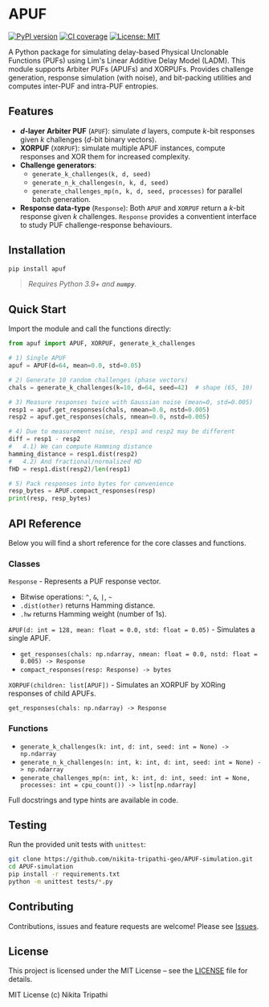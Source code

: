 # APUF

[![PyPI version](https://img.shields.io/pypi/v/apuf.svg)](https://pypi.org/project/apuf) 
[![CI coverage](https://github.com/nikita-tripathi-geo/APUF-simulation/actions/workflows/package-ci.yml/badge.svg)](https://github.com/nikita-tripathi-geo/APUF-simulation/actions/workflows/package-ci.yml)
[![License: MIT](https://img.shields.io/badge/license-MIT-blue.svg)](LICENSE)


A Python package for simulating delay-based Physical Unclonable Functions (PUFs) using Lim's Linear Additive Delay Model (LADM).
This module supports Arbiter PUFs (APUFs) and XORPUFs.
Provides challenge generation, response simulation (with noise), and bit-packing utilities and computes inter-PUF and intra-PUF entropies.

## Features

- **$d$-layer Arbiter PUF** (`APUF`): simulate $d$ layers, compute $k$-bit responses given $k$ challenges ($d$-bit binary vectors).
- **XORPUF** (`XORPUF`): simulate multiple APUF instances, compute responses and XOR them for increased complexity.
- **Challenge generators**:  
  - `generate_k_challenges(k, d, seed)`   
  - `generate_n_k_challenges(n, k, d, seed)`  
  - `generate_challenges_mp(n, k, d, seed, processes)` for parallel batch generation.  
- **Response data-type** (`Response`): Both `APUF` and `XORPUF` return a $k$-bit response given $k$ challenges. `Response` provides a conventient interface to study PUF challenge-response behaviours.


## Installation

```bash
pip install apuf
```

> *Requires Python 3.9+ and **`numpy`**.*

## Quick Start

Import the module and call the functions directly:

```python
from apuf import APUF, XORPUF, generate_k_challenges

# 1) Single APUF
apuf = APUF(d=64, mean=0.0, std=0.05)

# 2) Generate 10 random challenges (phase vectors)
chals = generate_k_challenges(k=10, d=64, seed=42)  # shape (65, 10)

# 3) Measure responses twice with Gaussian noise (mean=0, std=0.005)
resp1 = apuf.get_responses(chals, nmean=0.0, nstd=0.005)
resp2 = apuf.get_responses(chals, nmean=0.0, nstd=0.005)

# 4) Due to measurement noise, resp1 and resp2 may be different
diff = resp1 - resp2
#   4.1) We can compute Hamming distance
hamming_distance = resp1.dist(resp2)
#   4.2) And fractional/normalized HD
fHD = resp1.dist(resp2)/len(resp1)

# 5) Pack responses into bytes for convenience
resp_bytes = APUF.compact_responses(resp)
print(resp, resp_bytes)

```

## API Reference
Below you will find a short reference for the core classes and functions.

### Classes

`Response` - Represents a PUF response vector.

+ Bitwise operations: `^`, `&`, `|`, `~`
+ `.dist(other)` returns Hamming distance.
+ `.hw` returns Hamming weight (number of 1s).

`APUF(d: int = 128, mean: float = 0.0, std: float = 0.05)` - Simulates a single APUF.

+ `get_responses(chals: np.ndarray, nmean: float = 0.0, nstd: float = 0.005) -> Response`
+ `compact_responses(resp: Response) -> bytes`

`XORPUF(children: list[APUF])` - Simulates an XORPUF by XORing responses of child APUFs.

`get_responses(chals: np.ndarray) -> Response`


### Functions
+ `generate_k_challenges(k: int, d: int, seed: int = None) -> np.ndarray`
+ `generate_n_k_challenges(n: int, k: int, d: int, seed: int = None) -> np.ndarray`
+ `generate_challenges_mp(n: int, k: int, d: int, seed: int = None, processes: int = cpu_count()) -> list[np.ndarray]`

Full docstrings and type hints are available in code.


## Testing

Run the provided unit tests with `unittest`:

```bash
git clone https://github.com/nikita-tripathi-geo/APUF-simulation.git
cd APUF-simulation
pip install -r requirements.txt
python -m unittest tests/*.py
```

## Contributing

Contributions, issues and feature requests are welcome!
Please see [Issues](https://github.com/nikita-tripathi-geo/APUF-simulation/issues).

## License
This project is licensed under the MIT License – see the [LICENSE](LICENSE) file for details.

MIT License (c) Nikita Tripathi
